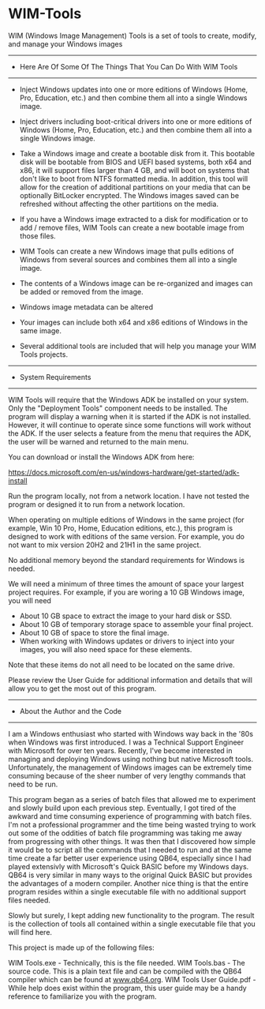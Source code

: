 # WIM-Tools
WIM (Windows Image Management) Tools is a set of tools to create, modify, and manage your Windows images


*****************************************************************
* Here Are Of Some Of The Things That You Can Do With WIM Tools
*****************************************************************

- Inject Windows updates into one or more editions of Windows (Home, Pro, Education, etc.) and then combine them all into a single Windows image.

- Inject drivers including boot-critical drivers into one or more editions of Windows (Home, Pro, Education, etc.) and then combine them all into a single Windows image.

- Take a Windows image and create a bootable disk from it. This bootable disk will be bootable from BIOS and UEFI based systems, both x64 and x86, it will support files larger than 4 GB, and will boot on systems that don't like to boot from NTFS formatted media. In addition, this tool will allow for the creation of additional partitions on your media that can be optionally BitLocker encrypted. The Windows images saved can be refreshed without affecting the other partitions on the media.

- If you have a Windows image extracted to a disk for modification or to add / remove files, WIM Tools can create a new bootable image from those files.

- WIM Tools can create a new Windows image that pulls editions of Windows from several sources and combines them all into a single image.

- The contents of a Windows image can be re-organized and images can be added or removed from the image.

- Windows image metadata can be altered

- Your images can include both x64 and x86 editions of Windows in the same image.

- Several additional tools are included that will help you manage your WIM Tools projects.

***********************
* System Requirements
***********************

WIM Tools will require that the Windows ADK be installed on your system. Only the "Deployment Tools" component needs to be installed. The program will display a warning when it is started if the ADK is not installed. However, it will continue to operate since some functions will work without the ADK. If the user selects a feature from the menu that requires the ADK, the user will be warned and returned to the main menu.

You can download or install the Windows ADK from here:

https://docs.microsoft.com/en-us/windows-hardware/get-started/adk-install

Run the program locally, not from a network location. I have not tested the program or designed it to run from a network location. 

When operating on multiple editions of Windows in the same project (for example, Win 10 Pro, Home, Education editions, etc.), this program is designed to work with editions of the same version. For example, you do not want to mix version 20H2 and 21H1 in the same project.

No additional memory beyond the standard requirements for Windows is needed.

We will need a minimum of three times the amount of space your largest project requires. For example, if you are woring a 10 GB Windows image, you will need

- About 10 GB space to extract the image to your hard disk or SSD.
- About 10 GB of temporary storage space to assemble your final project.
- About 10 GB of space to store the final image.
- When working with Windows updates or drivers to inject into your images, you will also need space for these elements.

Note that these items do not all need to be located on the same drive.

Please review the User Guide for additional information and details that will allow you to get the most out of this program.

*********************************
* About the Author and the Code
*********************************

I am a Windows enthusiast who started with Windows way back in the '80s when Windows was first introduced. I was a Technical Support Engineer with Microsoft for over ten years. Recently, I've become interested in managing and deploying Windows using nothing but native Microsoft tools. Unfortunately, the management of Windows images can be extremely time consuming because of the sheer number of very lengthy commands that need to be run.

This program began as a series of batch files that allowed me to experiment and slowly build upon each previous step. Eventually, I got tired of the awkward and time consuming experience of programming with batch files. I'm not a professional programmer and the time being wasted trying to work out some of the oddities of batch file programming was taking me away from progressing with other things. It was then that I discovered how simple it would be to script all the commands that I needed to run and at the same time create a far better user experience using QB64, especially since I had played extensivly with Microsoft's Quick BASIC before my Windows days. QB64 is very similar in many ways to the original Quick BASIC but provides the advantages of a modern compiler. Another nice thing is that the entire program resides within a single executable file with no additional support files needed.

Slowly but surely, I kept adding new functionality to the program. The result is the collection of tools all contained within a single executable file that you will find here.

This project is made up of the following files:

WIM Tools.exe - Technically, this is the file needed.
WIM Tools.bas - The source code. This is a plain text file and can be compiled with the QB64 compiler which can be found at www.qb64.org.
WIM Tools User Guide.pdf - While help does exist within the program, this user guide may be a handy reference to familiarize you with the program.
